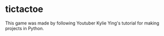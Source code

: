 # tictactoe

This game was made by following Youtuber Kylie Ying's tutorial for making projects in Python.